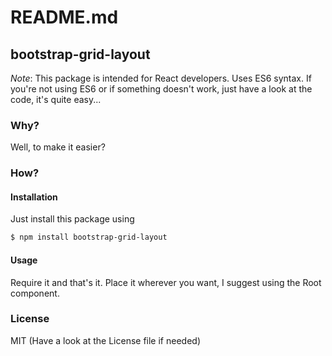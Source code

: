 # README.md

## bootstrap-grid-layout
*Note*: This package is intended for React developers. Uses ES6 syntax.
If you're not using ES6 or if something doesn't work, just have a look at the code, it's quite easy...

### Why?
Well, to make it easier?

### How?
#### Installation
Just install this package using 
```sh
$ npm install bootstrap-grid-layout
```
#### Usage
Require it and that's it.
Place it wherever you want, I suggest using the Root component.

### License
MIT (Have a look at the License file if needed)